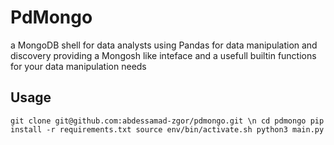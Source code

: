 # PdMongo

a MongoDB shell for data analysts using Pandas for data manipulation and discovery providing a Mongosh like inteface and a usefull builtin functions
for your data manipulation needs

## Usage
`
git clone git@github.com:abdessamad-zgor/pdmongo.git \n
cd pdmongo
pip install -r requirements.txt
source env/bin/activate.sh
python3 main.py
`
